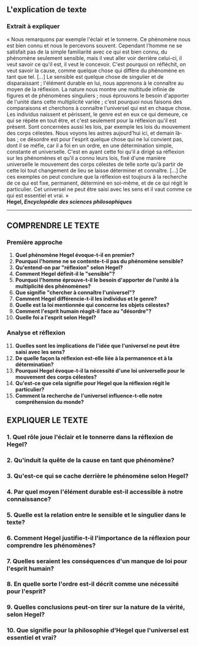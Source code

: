 ## L'explication de texte

### Extrait à expliquer
« Nous remarquons par exemple l'éclair et le tonnerre. Ce phénomène nous est bien connu et nous le percevons souvent. Cependant l'homme ne se satisfait pas de la simple familiarité avec ce qui est bien connu, du phénomène seulement sensible, mais il veut aller voir derrière celui-ci, il veut savoir ce qu'il est, il veut le concevoir. C'est pourquoi on réfléchit, on veut savoir la cause, comme quelque chose qui diffère du phénomène en tant que tel. […] Le sensible est quelque chose de singulier et de disparaissant ; l'élément durable en lui, nous apprenons à le connaître au moyen de la réflexion. La nature nous montre une multitude infinie de figures et de phénomènes singuliers ; nous éprouvons le besoin d'apporter de l'unité dans cette multiplicité variée ; c'est pourquoi nous faisons des comparaisons et cherchons à connaître l'universel qui est en chaque chose. Les individus naissent et périssent, le genre est en eux ce qui demeure, ce qui se répète en tout être, et c'est seulement pour la réflexion qu'il est présent. Sont concernées aussi les lois, par exemple les lois du mouvement des corps célestes. Nous voyons les astres aujourd'hui ici, et demain là-bas ; ce désordre est pour l'esprit quelque chose qui ne lui convient pas, dont il se méfie, car il a foi en un ordre, en une détermination simple, constante et universelle. C'est en ayant cette foi qu'il a dirigé sa réflexion sur les phénomènes et qu'il a connu leurs lois, fixé d'une manière universelle le mouvement des corps célestes de telle sorte qu'à partir de cette loi tout changement de lieu se laisse déterminer et connaître. […] De ces exemples on peut conclure que la réflexion est toujours à la recherche de ce qui est fixe, permanent, déterminé en soi-même, et de ce qui régit le particulier. Cet universel ne peut être saisi avec les sens et il vaut comme ce qui est essentiel et vrai. »  
**Hegel, *Encyclopédie des sciences philosophiques***

---

## COMPRENDRE LE TEXTE

### Première approche

1. **Quel phénomène Hegel évoque-t-il en premier?**
2. **Pourquoi l'homme ne se contente-t-il pas du phénomène sensible?**
3. **Qu'entend-on par "réflexion" selon Hegel?**
4. **Comment Hegel définit-il le "sensible"?**
5. **Pourquoi l'homme éprouve-t-il le besoin d'apporter de l'unité à la multiplicité des phénomènes?**
6. **Que signifie "chercher à connaître l'universel"?**
7. **Comment Hegel différencie-t-il les individus et le genre?**
8. **Quelle est la loi mentionnée qui concerne les objets célestes?**
9. **Comment l'esprit humain réagit-il face au "désordre"?**
10. **Quelle foi a l'esprit selon Hegel?**

### Analyse et réflexion

11. **Quelles sont les implications de l'idée que l'universel ne peut être saisi avec les sens?**
12. **De quelle façon la réflexion est-elle liée à la permanence et à la détermination?**
13. **Pourquoi Hegel évoque-t-il la nécessité d'une loi universelle pour le mouvement des corps célestes?**
14. **Qu'est-ce que cela signifie pour Hegel que la réflexion régit le particulier?**
15. **Comment la recherche de l'universel influence-t-elle notre compréhension du monde?**

## EXPLIQUER LE TEXTE

### 1. Quel rôle joue l'éclair et le tonnerre dans la réflexion de Hegel?
### 2. Qu'induit la quête de la cause en tant que phénomène?
### 3. Qu'est-ce qui se cache derrière le phénomène selon Hegel?
### 4. Par quel moyen l'élément durable est-il accessible à notre connaissance?
### 5. Quelle est la relation entre le sensible et le singulier dans le texte?
### 6. Comment Hegel justifie-t-il l'importance de la réflexion pour comprendre les phénomènes? 
### 7. Quelles seraient les conséquences d'un manque de loi pour l'esprit humain?
### 8. En quelle sorte l'ordre est-il décrit comme une nécessité pour l'esprit?
### 9. Quelles conclusions peut-on tirer sur la nature de la vérité, selon Hegel?
### 10. Que signifie pour la philosophie d'Hegel que l'universel est essentiel et vrai?